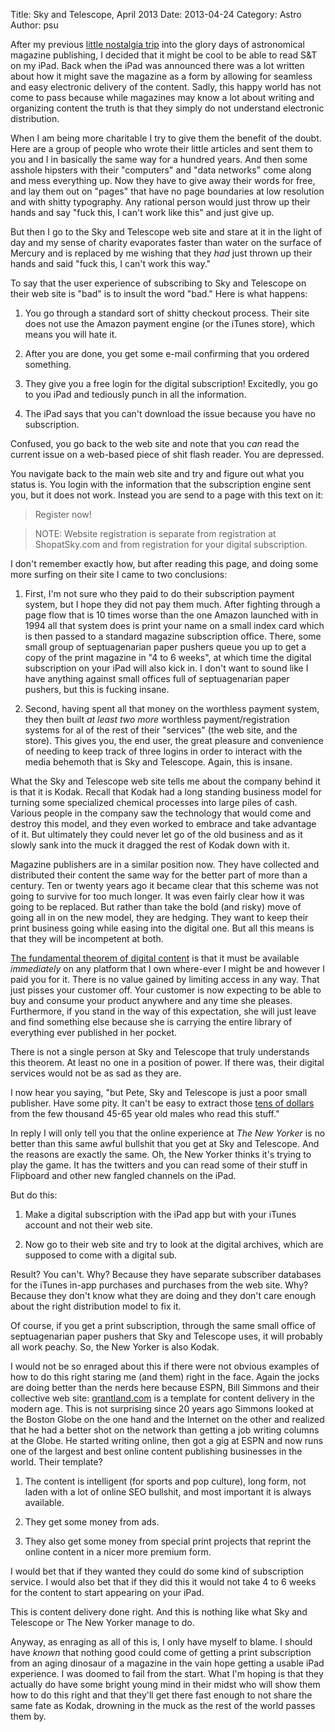 Title: Sky and Telescope, April 2013
Date: 2013-04-24
Category: Astro
Author: psu

After my previous <a href="http://mutable-states.com/sky-and-telescope-april-1980.html">little nostalgia trip</a> into the glory days of astronomical magazine publishing, I decided that it might be cool to be able to read S&T on my iPad. Back when the iPad was announced there was a lot written about how it might save the magazine as a form by allowing for seamless and easy electronic delivery of the content. Sadly, this happy world has not come to pass because while magazines may know a lot about writing and organizing content the truth is that they simply do not understand electronic distribution. 

When I am being more charitable I try to give them the benefit of the doubt. Here are a group of people who wrote their little articles and sent them to you and I in basically the same way for a hundred years. And then some asshole hipsters with their "computers" and "data networks" come along and mess everything up. Now they have to give away their words for free, and lay them out on "pages" that have no page boundaries at low resolution and with shitty typography. Any rational person would  just throw up their hands and say "fuck this, I can't work like this" and just give up. 

But then I go to the Sky and Telescope web site and stare at it in the light of day and my sense of charity evaporates faster than water on the surface of Mercury and is replaced by me wishing that they <em>had</em> just thrown up their hands and said "fuck this, I can't work this way."

To say that the user experience of subscribing to Sky and Telescope on their web site is "bad" is to insult the word "bad." Here is what happens:

1. You go through a standard sort of shitty checkout process. Their site does not use the Amazon payment engine (or the iTunes store), which means you will hate it.

2. After you are done, you get some e-mail confirming that you ordered something.

3. They give you a free login for the digital subscription! Excitedly, you go to you iPad and tediously punch in all the information. 

4. The iPad says that you can't download the issue because you have no subscription.

Confused, you go back to the web site and note that you <em>can</em> read the current issue on a web-based piece of shit flash reader. You are depressed.

You navigate back to the main web site and try and figure out what you status is. You login with the information that the subscription engine sent you, but it does not work. Instead you are send to a page with this text on it:

> Register now!

> NOTE: Website registration is separate from registration at ShopatSky.com and from registration for your digital subscription.

I don't remember exactly how, but after reading this page, and doing some more surfing on their site I came to two conclusions:

1. First, I'm not sure who they paid to do their subscription payment system, but I hope they did not pay them much. After fighting through a page flow that is 10 times worse than the one Amazon launched with in 1994 all that system does is print your name on a small index card which is then passed to a standard magazine subscription office. There, some small group of septuagenarian paper pushers queue you up to get a copy of the print magazine in "4 to 6 weeks", at which time the digital subscription on your iPad will also kick in. I don't want to sound like I have anything against small offices full of septuagenarian paper pushers, but this is fucking insane. 

2. Second, having spent all that money on the worthless payment system, they then built <em>at least two more</em> worthless payment/registration systems for al of the rest of their "services" (the web site, and the store). This gives you, the end user, the great pleasure and convenience of needing to keep track of three logins in order to interact with the media behemoth that is Sky and Telescope. Again, this is insane.

What the Sky and Telescope web site tells me about the company behind it is that it is Kodak. Recall that Kodak had a long standing business model for turning some specialized chemical processes into large piles of cash. Various people in the company saw the technology that would come and destroy this model, and they even worked to embrace and take advantage of it. But ultimately they could never let go of the old business and as it slowly sank into the muck it dragged the rest of Kodak down with it.

Magazine publishers are in a similar position now. They have collected and distributed their content the same way for the better part of more than a century. Ten or twenty years ago it became clear that this scheme was not going to survive for too much longer. It was even fairly clear how it was going to be replaced. But rather than take the bold (and risky) move of going all in on the new model, they are hedging. They want to keep their print business going while easing into the digital one. But all this means is that they will be incompetent at both.

<a href="http://mutable-states.com/the-digital-desert-island/index.html">The fundamental theorem of digital content</a> is that it must be available <em>immediately</em> on any platform that I own where-ever I might be and however I paid you for it. There is no value gained by limiting access in any way. That just pisses your customer off. Your customer is now expecting to be able to buy and consume your product anywhere and any time she pleases. Furthermore, if you stand in the way of this expectation, she will just leave and find something else because she is carrying the entire library of everything ever published in her pocket.

There is not a single person at Sky and Telescope that truly understands this theorem. At least no one in a position of power. If there was, their digital services would not be as sad as they are.

I now hear you saying, "but Pete, Sky and Telescope is just a poor small publisher. Have some pity. It can't be easy to extract those <a href="http://mutable-states.com/tens-of-dollars.html">tens of dollars</a> from the few thousand 45-65 year old males who read this stuff."

In reply I will only tell you that the online experience at <em>The New Yorker</em> is no better than this same awful bullshit that you get at Sky and Telescope. And the reasons are exactly the same. Oh, the New Yorker thinks it's trying to play the game. It has the twitters and you can read some of their stuff in Flipboard and other new fangled channels on the iPad.

But do this:

1. Make a digital subscription with the iPad app but with your iTunes account and not their web site.

2. Now go to their web site and try to look at the digital archives, which are supposed to come with a digital sub.

Result? You can't. Why? Because they have separate subscriber databases for the iTunes in-app purchases and purchases from the web site. Why? Because they don't know what they are doing and they don't care enough about the right distribution model to fix it.

Of course, if you get a print subscription, through the same small office of septuagenarian paper pushers that Sky and Telescope uses, it will probably all work peachy. So, the New Yorker is also Kodak.

I would not be so enraged about this if there were not obvious examples of how to do this right staring me (and them) right in the face. Again the jocks are doing better than the nerds here because ESPN, Bill Simmons and their collective web site: <a href="http://grantland.com">grantland.com</a> is a template for content delivery in the modern age. This is not surprising since 20 years ago Simmons looked at the Boston Globe on the one hand and the Internet on the other and realized that he had a better shot on the network than getting a job writing columns at the Globe. He started writing online, then got a gig at ESPN and now runs one of the largest and best online content publishing businesses in the world. Their template?

1. The content is intelligent (for sports and pop culture), long form, not laden with a lot of online SEO bullshit, and most important it is always available.

2. They get some money from ads.

3. They also get some money from special print projects that reprint the online content in a nicer more premium form.

I would bet that if they wanted they could do some kind of subscription service. I would also bet that if they did this it would not take 4 to 6 weeks for the content to start appearing on your iPad.

This is content delivery done right. And this is nothing like what Sky and Telescope or The New Yorker manage to do.

Anyway, as enraging as all of this is, I only have myself to blame. I should have <em>known</em> that nothing good could come of getting a print subscription from an aging dinosaur of a magazine in the vain hope getting a usable iPad experience. I was doomed to fail from the start. What I'm hoping is that they actually do have some bright young mind in their midst who will show them how to do this right and that they'll get there fast enough to not share the same fate as Kodak, drowning in the muck as the rest of the world passes them by.